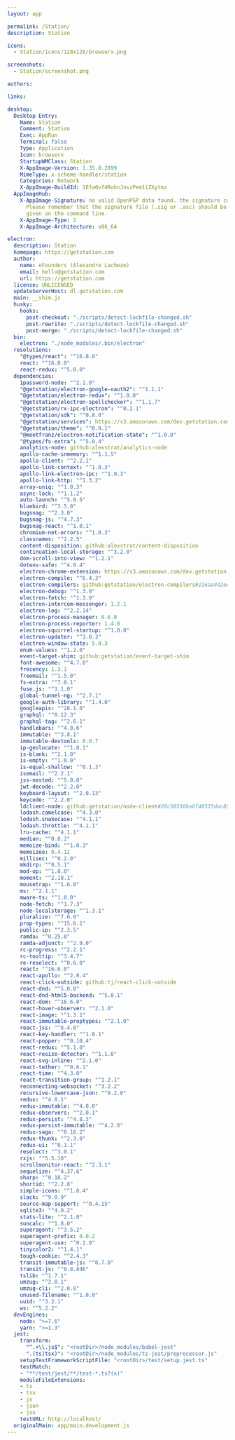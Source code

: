 ```yaml
---
layout: app

permalink: /Station/
description: Station

icons:
  - Station/icons/128x128/browserx.png

screenshots:
  - Station/screenshot.png

authors:

links:

desktop:
  Desktop Entry:
    Name: Station
    Comment: Station
    Exec: AppRun
    Terminal: false
    Type: Application
    Icon: browserx
    StartupWMClass: Station
    X-AppImage-Version: 1.35.0.2899
    MimeType: x-scheme-handler/station
    Categories: Network
    X-AppImage-BuildId: 1Efa0vf4RoknJnszPem1iZXytmz
  AppImageHub:
    X-AppImage-Signature: no valid OpenPGP data found. the signature could not be verified.
      Please remember that the signature file (.sig or .asc) should be the first file
      given on the command line.
    X-AppImage-Type: 2
    X-AppImage-Architecture: x86_64

electron:
  description: Station
  homepage: https://getstation.com
  author:
    name: eFounders (Alexandre Lacheze)
    email: hello@getstation.com
    url: https://getstation.com
  license: UNLICENSED
  updateServerHost: dl.getstation.com
  main: __shim.js
  husky:
    hooks:
      post-checkout: "./scripts/detect-lockfile-changed.sh"
      post-rewrite: "./scripts/detect-lockfile-changed.sh"
      post-merge: "./scripts/detect-lockfile-changed.sh"
  bin:
    electron: "./node_modules/.bin/electron"
  resolutions:
    "@types/react": "^16.0.0"
    react: "^16.0.0"
    react-redux: "^5.0.0"
  dependencies:
    1password-node: "^2.1.0"
    "@getstation/electron-google-oauth2": "^1.1.1"
    "@getstation/electron-redux": "^1.0.0"
    "@getstation/electron-spellchecker": "^1.1.7"
    "@getstation/rx-ipc-electron": "^0.2.1"
    "@getstation/sdk": "^0.8.0"
    "@getstation/services": https://s3.amazonaws.com/dev.getstation.com/package/getstation-services-0.24.10-4071ea576a6bc38922eb5c40974b9d2d759619ca.tgz
    "@getstation/theme": "^0.9.1"
    "@meetfranz/electron-notification-state": "^1.0.0"
    "@types/fs-extra": "^5.0.4"
    analytics-node: github:alexstrat/analytics-node
    apollo-cache-inmemory: "^1.1.5"
    apollo-client: "^2.2.1"
    apollo-link-context: "^1.0.3"
    apollo-link-electron-ipc: "^1.0.3"
    apollo-link-http: "^1.3.2"
    array-uniq: "^1.0.3"
    async-lock: "^1.1.2"
    auto-launch: "^5.0.5"
    bluebird: "^3.5.0"
    bugsnag: "^2.3.0"
    bugsnag-js: "^4.7.3"
    bugsnag-react: "^1.0.1"
    chromium-net-errors: "^1.0.3"
    classnames: "^2.2.5"
    content-disposition: github:alexstrat/content-disposition
    continuation-local-storage: "^3.2.0"
    dom-scroll-into-view: "^1.2.1"
    dotenv-safe: "^4.0.4"
    electron-chrome-extension: https://s3.amazonaws.com/dev.getstation.com/package/electron-chrome-extension-2.0.0-rc.3-a78000a1fe35a25be1348982d72d20a19b59343a.tgz
    electron-compile: "^6.4.3"
    electron-compilers: github:getstation/electron-compilers#216aa4d2ee03cc21d47ee8b7a5af63737355e331
    electron-debug: "^1.3.0"
    electron-fetch: "^1.3.0"
    electron-intercom-messenger: 1.2.1
    electron-log: "^2.2.14"
    electron-process-manager: 0.6.0
    electron-process-reporter: 1.4.0
    electron-squirrel-startup: "^1.0.0"
    electron-updater: "^3.0.3"
    electron-window-state: 5.0.3
    enum-values: "^1.2.0"
    event-target-shim: github:getstation/event-target-shim
    font-awesome: "^4.7.0"
    frecency: 1.3.1
    freemail: "^1.5.0"
    fs-extra: "^7.0.1"
    fuse.js: "^3.1.0"
    global-tunnel-ng: "^2.7.1"
    google-auth-library: "^1.4.0"
    googleapis: "^28.1.0"
    graphql: "^0.12.3"
    graphql-tag: "^2.6.1"
    handlebars: "^4.0.6"
    immutable: "^3.8.1"
    immutable-devtools: 0.0.7
    ip-geolocate: "^1.0.1"
    is-blank: "^2.1.0"
    is-empty: "^1.0.0"
    is-equal-shallow: "^0.1.3"
    isemail: "^2.2.1"
    jss-nested: "^5.0.0"
    jwt-decode: "^2.2.0"
    keyboard-layout: "^2.0.13"
    keycode: "^2.2.0"
    ldclient-node: github:getstation/node-client#28c58556ba6f48515dac8575d99410ad3df76b18
    lodash.camelcase: "^4.3.0"
    lodash.snakecase: "^4.1.1"
    lodash.throttle: "^4.1.1"
    lru-cache: "^4.1.1"
    median: "^0.0.2"
    memoize-bind: "^1.0.3"
    memoizee: 0.4.12
    millisec: "^0.2.0"
    mkdirp: "^0.5.1"
    mod-op: "^1.0.0"
    moment: "^2.18.1"
    mousetrap: "^1.6.0"
    ms: "^2.1.1"
    mware-ts: "^1.0.0"
    node-fetch: "^1.7.3"
    node-localstorage: "^1.3.1"
    pluralize: "^7.0.0"
    prop-types: "^15.6.1"
    public-ip: "^2.3.5"
    ramda: "^0.25.0"
    ramda-adjunct: "^2.9.0"
    rc-progress: "^2.2.1"
    rc-tooltip: "^3.4.7"
    re-reselect: "^0.6.0"
    react: "^16.6.0"
    react-apollo: "^2.0.4"
    react-click-outside: github:tj/react-click-outside
    react-dnd: "^5.0.0"
    react-dnd-html5-backend: "^5.0.1"
    react-dom: "^16.6.0"
    react-hover-observer: "^2.1.0"
    react-image: "^1.3.1"
    react-immutable-proptypes: "^2.1.0"
    react-jss: "^8.4.0"
    react-key-handler: "^1.0.1"
    react-popper: "^0.10.4"
    react-redux: "^5.1.0"
    react-resize-detector: "^1.1.0"
    react-svg-inline: "^2.1.0"
    react-tether: "^0.6.1"
    react-time: "^4.3.0"
    react-transition-group: "^1.2.1"
    reconnecting-websocket: "^3.2.2"
    recursive-lowercase-json: "^0.2.0"
    redux: "^4.0.1"
    redux-immutable: "^4.0.0"
    redux-observers: "^2.0.1"
    redux-persist: "^4.8.3"
    redux-persist-immutable: "^4.2.0"
    redux-saga: "^0.16.2"
    redux-thunk: "^2.3.0"
    redux-ui: "^0.1.1"
    reselect: "^3.0.1"
    rxjs: "^5.5.10"
    scrollmonitor-react: "^2.3.1"
    sequelize: "^4.37.6"
    sharp: "^0.18.2"
    shortid: "^2.2.8"
    simple-icons: "^1.8.4"
    slack: "^9.0.9"
    source-map-support: "^0.4.15"
    sqlite3: "^4.0.2"
    stats-lite: "^2.1.0"
    suncalc: "^1.8.0"
    superagent: "^3.5.2"
    superagent-prefix: 0.0.2
    superagent-use: "^0.1.0"
    tinycolor2: "^1.4.1"
    tough-cookie: "^2.4.3"
    transit-immutable-js: "^0.7.0"
    transit-js: "^0.8.846"
    tslib: "^1.7.1"
    umzug: "^2.0.1"
    umzug-cli: "^2.0.0"
    unused-filename: "^1.0.0"
    uuid: "^3.2.1"
    ws: "^5.2.2"
  devEngines:
    node: ">=7.6"
    yarn: ">=1.3"
  jest:
    transform:
      "^.+\\.js$": "<rootDir>/node_modules/babel-jest"
      ".(ts|tsx)": "<rootDir>/node_modules/ts-jest/preprocessor.js"
    setupTestFrameworkScriptFile: "<rootDir>/test/setup.jest.ts"
    testMatch:
    - "**/test/jest/**/test-*.ts?(x)"
    moduleFileExtensions:
    - ts
    - tsx
    - js
    - json
    - jsx
    testURL: http://localhost/
  originalMain: app/main.development.js
---
```

